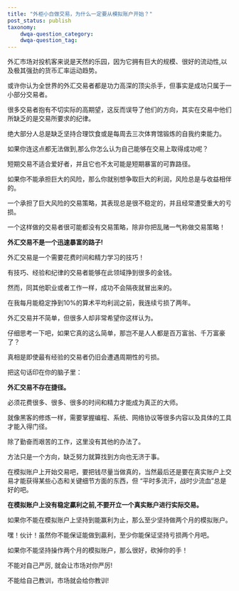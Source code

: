```yaml
---
title: "外柜小白做交易，为什么一定要从模拟账户开始？"
post_status: publish
taxonomy:
    dwqa-question_category:
    dwqa-question_tag:
---
```


外汇市场对投机客来说是天然的乐园，因为它拥有巨大的规模、很好的流动性,以及极其强劲的货币汇率运动趋势。

或许你认为全世界的外汇交易者都是功力高深的顶尖杀手，但事实是成功只属于一小部分交易者。

很多交易者抱有不切实际的高期望，这反而误导了他们的方向，其实在交易中他们所缺乏的是交易所要求的纪律。

绝大部分人总是缺乏坚持合理饮食或是每周去三次体育馆锻炼的自我约束能力。

如果你连这点都无法做到,那么你怎么认为自己能够在交易上取得成功呢？

短期交易不适合爱好者，并且它也不太可能是短期暴富的可靠路径。

如果你不能承担巨大的风险，那么你就别想争取巨大的利润，风险总是与收益相伴的。

一个承担了巨大风险的交易策略，其表现总是很不稳定的，并且经常遭受重大的亏损。

一个这样做的交易者很可能都没有交易策略，除非你把乱赌一气称做交易策略！

**外汇交易不是一个迅速暴富的路子!**

外汇交易是一个需要花费时间和精力学习的技巧！

有技巧、经验和纪律的交易者能够在此领域挣到很多的金钱。

然而，同其他职业或者工作一样，成功不会隔夜就冒出来的。

在我每月能稳定挣到10%的算术平均利润之前，我连续亏损了两年。

外汇交易并不简单，但很多人却非常希望你这样认为。

仔细思考一下吧，如果它真的这么简单，那岂不是人人都是百万富翁、千万富豪了？

真相是即使最有经验的交易者仍旧会遭遇周期性的亏损。

把这句话印在你的脑子里：

**外汇交易不存在捷径。**

必须花费很多、很多、很多的时间和精力才能成为真正的大师。

就像黑客的修炼一样，需要掌握编程、系统、网络协议等很多内容以及具体的工具才能入得门径。

除了勤奋而艰苦的工作，这里没有其他的办法了。

方法只是一个方向，缺乏努力就算找到方向也无济于事。

在模拟账户上开始交易吧，要把钱尽量当做真的，当然最后还是要在真实账户上交易才能获得某些心态和关键细节方面的东西，但 “平时多流汗，战时少流血”总是好的吧。

**在模拟账户上没有稳定贏利之前,不要开立一个真实账户进行实际交易。**

如果你不能在模拟账户上坚持到能赢利为止，那么至少坚持做两个月的模拟账户。

嘿！伙计！虽然你不能保证能做到贏利，至少你能保证坚持亏损两个月吧。

如果你不能坚持操作两个月的模拟账户，那么很好，砍掉你的手！

不能对自己严厉, 就会让市场对你严厉!

不能给自己教训，市场就会给你教训!
